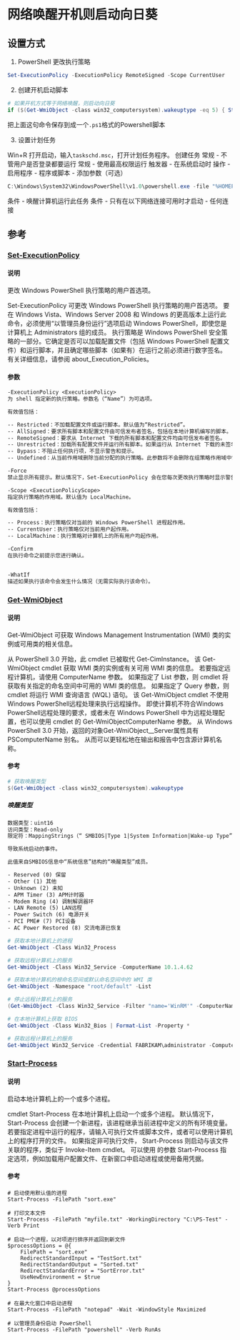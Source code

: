 # 网络唤醒开机则启动向日葵

## 设置方式

1. PowerShell  更改执行策略

```Powershell
Set-ExecutionPolicy -ExecutionPolicy RemoteSigned -Scope CurrentUser
```

2. 创建开机启动脚本

```Powershell
# 如果开机方式等于网络唤醒，则启动向日葵
if ($(Get-WmiObject -class win32_computersystem).wakeuptype -eq 5) { Start-Process -FilePath "C:\Program Files\Oray\SunLogin\SunloginClient\SunloginClient.exe" }
```

把上面这句命令保存到成一个`.ps1`格式的Powershell脚本

3. 设置计划任务

Win+R 打开启动，输入`taskschd.msc`，打开计划任务程序。
创建任务
常规 - 不管用户是否登录都要运行
常规 - 使用最高权限运行
触发器 - 在系统启动时
操作 - 启用程序 - 程序或脚本 - 添加参数（可选）

```PowerShell
C:\Windows\System32\WindowsPowerShell\v1.0\powershell.exe -file "%HOMEPATH%\Sunlogin.ps1"
```

条件 - 唤醒计算机运行此任务
条件 - 只有在以下网络连接可用时才启动 - 任何连接

## 参考

### [Set-ExecutionPolicy](https://learn.microsoft.com/zh-CN/previous-versions//dd347628(v=technet.10)?redirectedfrom=MSDN)

#### 说明

更改 Windows PowerShell 执行策略的用户首选项。

Set-ExecutionPolicy 可更改 Windows PowerShell 执行策略的用户首选项。
要在 Windows Vista、Windows Server 2008 和 Windows 的更高版本上运行此命令，必须使用“以管理员身份运行”选项启动 Windows PowerShell，即使您是计算机上 Administrators 组的成员。
执行策略是 Windows PowerShell 安全策略的一部分。它确定是否可以加载配置文件（包括 Windows PowerShell 配置文件）和运行脚本，并且确定哪些脚本（如果有）在运行之前必须进行数字签名。
有关详细信息，请参阅 about_Execution_Policies。

#### 参数

```txt
-ExecutionPolicy <ExecutionPolicy>
为 shell 指定新的执行策略。参数名（“Name”）为可选项。

有效值包括：

-- Restricted：不加载配置文件或运行脚本。默认值为“Restricted”。
-- AllSigned：要求所有脚本和配置文件由可信发布者签名，包括在本地计算机编写的脚本。
-- RemoteSigned：要求从 Internet 下载的所有脚本和配置文件均由可信发布者签名。
-- Unrestricted：加载所有配置文件并运行所有脚本。如果运行从 Internet 下载的未签名脚本，则系统将提示您需要相关权限才能运行该脚本。
-- Bypass：不阻止任何执行项，不显示警告和提示。
-- Undefined：从当前作用域删除当前分配的执行策略。此参数将不会删除在组策略作用域中设置的执行策略。

-Force
禁止显示所有提示。默认情况下，Set-ExecutionPolicy 会在您每次更改执行策略时显示警告。

-Scope <ExecutionPolicyScope>
指定执行策略的作用域。默认值为 LocalMachine。

有效值包括：

-- Process：执行策略仅对当前的 Windows PowerShell 进程起作用。
-- CurrentUser：执行策略仅对当前用户起作用。
-- LocalMachine：执行策略对计算机上的所有用户均起作用。

-Confirm
在执行命令之前提示您进行确认。


-WhatIf
描述如果执行该命令会发生什么情况（无需实际执行该命令）。
```

### [Get-WmiObject](https://learn.microsoft.com/zh-cn/previous-versions/powershell/module/microsoft.powershell.management/get-wmiobject?view=powershell-5.0)

#### 说明

Get-WmiObject 可获取 Windows Management Instrumentation (WMI) 类的实例或可用类的相关信息。

从 PowerShell 3.0 开始，此 cmdlet 已被取代 Get-CimInstance。
该 Get-WmiObject cmdlet 获取 WMI 类的实例或有关可用 WMI 类的信息。 若要指定远程计算机，请使用 ComputerName 参数。 如果指定了 List 参数，则 cmdlet 将获取有关指定的命名空间中可用的 WMI 类的信息。 如果指定了 Query 参数，则 cmdlet 将运行 WMI 查询语言 (WQL) 语句。
该 Get-WmiObject cmdlet 不使用Windows PowerShell远程处理来执行远程操作。 即使计算机不符合Windows PowerShell远程处理的要求，或者未在 Windows PowerShell 中为远程处理配置，也可以使用 cmdlet 的 Get-WmiObjectComputerName 参数。
从 Windows PowerShell 3.0 开始，返回的对象Get-WmiObject__Server属性具有 PSComputerName 别名。 从而可以更轻松地在输出和报告中包含源计算机名称。

#### 参考

```Powershell
# 获取唤醒类型
$(Get-WmiObject -class win32_computersystem).wakeuptype
```

##### 唤醒类型

```txt
数据类型：uint16
访问类型：Read-only
限定符：MappingStrings（“ SMBIOS|Type 1|System Information|Wake-up Type”）

导致系统启动的事件。

此值来自SMBIOS信息中“系统信息”结构的“唤醒类型”成员。

- Reserved (0) 保留
- Other (1) 其他
- Unknown (2) 未知
- APM Timer (3) APM计时器
- Modem Ring (4) 调制解调器环
- LAN Remote (5) LAN远程
- Power Switch (6) 电源开关
- PCI PME# (7) PCI设备
- AC Power Restored (8) 交流电源已恢复
```

```Powershell
# 获取本地计算机上的进程
Get-WmiObject -Class Win32_Process

# 获取远程计算机上的服务
Get-WmiObject -Class Win32_Service -ComputerName 10.1.4.62

# 获取本地计算机的根命名空间或默认命名空间中的 WMI 类
Get-WmiObject -Namespace "root/default" -List

# 停止远程计算机上的服务
(Get-WmiObject -Class Win32_Service -Filter "name='WinRM'" -ComputerName Server01).StopService()

# 在本地计算机上获取 BIOS
Get-WmiObject -Class Win32_Bios | Format-List -Property *

# 获取远程计算机上的服务
Get-WmiObject Win32_Service -Credential FABRIKAM\administrator -ComputerName Fabrikam
```

### [Start-Process](https://learn.microsoft.com/zh-cn/powershell/module/microsoft.powershell.management/start-process?view=powershell-7.3)

#### 说明

启动本地计算机上的一个或多个进程。

cmdlet Start-Process 在本地计算机上启动一个或多个进程。 默认情况下， Start-Process 会创建一个新进程，该进程继承当前进程中定义的所有环境变量。
若要指定进程中运行的程序，请输入可执行文件或脚本文件，或者可以使用计算机上的程序打开的文件。 如果指定非可执行文件， Start-Process 则启动与该文件关联的程序，类似于 Invoke-Item cmdlet。
可以使用 的参数 Start-Process 指定选项，例如加载用户配置文件、在新窗口中启动进程或使用备用凭据。

#### 参考

```Poewershell
# 启动使用默认值的进程
Start-Process -FilePath "sort.exe"

# 打印文本文件
Start-Process -FilePath "myfile.txt" -WorkingDirectory "C:\PS-Test" -Verb Print

# 启动一个进程，以对项进行排序并返回到新文件
$processOptions = @{
    FilePath = "sort.exe"
    RedirectStandardInput = "TestSort.txt"
    RedirectStandardOutput = "Sorted.txt"
    RedirectStandardError = "SortError.txt"
    UseNewEnvironment = $true
}
Start-Process @processOptions

# 在最大化窗口中启动进程
Start-Process -FilePath "notepad" -Wait -WindowStyle Maximized

# 以管理员身份启动 PowerShell
Start-Process -FilePath "powershell" -Verb RunAs
```
